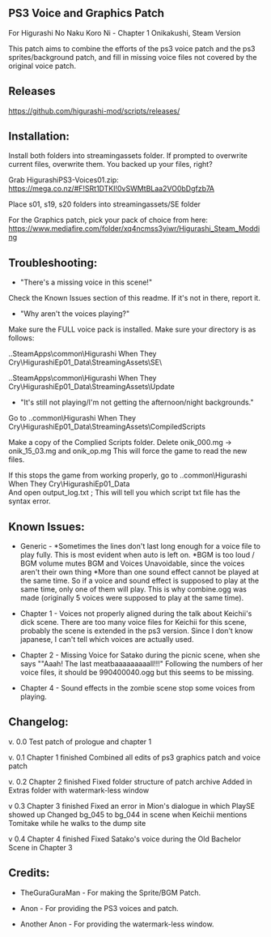 PS3 Voice and Graphics Patch
-----------------------------------------------------------------------------------------
For Higurashi No Naku Koro Ni - Chapter 1 Onikakushi, Steam Version

This patch aims to combine the efforts of the ps3 voice patch and the ps3 sprites/background patch,
and fill in missing voice files not covered by the original voice patch.

Releases
-----------------------------------------------------------------------------------------
https://github.com/higurashi-mod/scripts/releases/

Installation:
-----------------------------------------------------------------------------------------

Install both folders into streamingassets folder.
If prompted to overwrite current files, overwrite them.
You backed up your files, right?

Grab HigurashiPS3-Voices01.zip: https://mega.co.nz/#F!SRt1DTKI!0vSWMtBLaa2VO0bDgfzb7A

Place s01, s19, s20 folders into streamingassets/SE folder

For the Graphics patch, pick your pack of choice from here: https://www.mediafire.com/folder/xq4ncmss3yiwr/Higurashi_Steam_Modding

Troubleshooting:
-----------------------------------------------------------------------------------------
- "There's a missing voice in this scene!"

Check the Known Issues section of this readme.
If it's not in there, report it. 

- "Why aren't the voices playing?"

Make sure the FULL voice pack is installed.
Make sure your directory is as follows:

..SteamApps\common\Higurashi When They Cry\HigurashiEp01_Data\StreamingAssets\SE\

..SteamApps\common\Higurashi When They Cry\HigurashiEp01_Data\StreamingAssets\Update

- "It's still not playing/I'm not getting the afternoon/night backgrounds."

Go to ..common\Higurashi When They Cry\HigurashiEp01_Data\StreamingAssets\CompiledScripts

Make a copy of the Complied Scripts folder.
Delete onik_000.mg -> onik_15_03.mg and onik_op.mg
This will force the game to read the new files.

If this stops the game from working properly, go to
..common\Higurashi When They Cry\HigurashiEp01_Data\
And open output_log.txt ; This will tell you which script txt file has the syntax error.

Known Issues:
-----------------------------------------------------------------------------------------
- Generic -
*Sometimes the lines don't last long enough for a voice file to play fully. 
This is most evident when auto is left on.
*BGM is too loud / BGM volume mutes BGM and Voices
Unavoidable, since the voices aren't their own thing
*More than one sound effect cannot be played at the same time.
So if a voice and sound effect is supposed to play at the same time, only one of them will play.
This is why combine.ogg was made (originally 5 voices were supposed to play at the same time).

- Chapter 1 - 
Voices not properly aligned during the talk about Keichii's dick scene. 
There are too many voice files for Keichii for this scene, 
probably the scene is extended in the ps3 version.
Since I don't know japanese, I can't tell which voices are actually used.

- Chapter 2 - 
Missing Voice for Satako during the picnic scene,
when she says ""Aaah! The last meatbaaaaaaaaall!!!"
Following the numbers of her voice files, 
it should be 990400040.ogg but this seems to be missing.

- Chapter 4 - 
Sound effects in the zombie scene stop some voices from playing.

Changelog:
-----------------------------------------------------------------------------------------
v. 0.0
Test patch of prologue and chapter 1

v. 0.1
Chapter 1 finished
Combined all edits of ps3 graphics patch and voice patch

v. 0.2
Chapter 2 finished
Fixed folder structure of patch archive
Added in Extras folder with watermark-less window

v 0.3
Chapter 3 finished
Fixed an error in Mion's dialogue in which PlaySE showed up
Changed bg_045 to bg_044 in scene when Keichii mentions Tomitake while he walks to the dump site

v 0.4
Chapter 4 finished
Fixed Satako's voice during the Old Bachelor Scene in Chapter 3

Credits:
-----------------------------------------------------------------------------------------
- TheGuraGuraMan - For making the Sprite/BGM Patch.

- Anon - For providing the PS3 voices and patch.

- Another Anon - For providing the watermark-less window.
